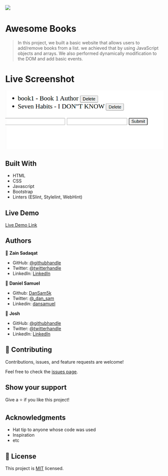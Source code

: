![](https://img.shields.io/badge/Microverse-blueviolet)

# Awesome Books

> In this project, we built a basic website that allows users to add/remove books from a list. we achieved that by using JavaScript objects and arrays. We also performed dynamically modification to the DOM and add basic events.

# Live Screenshot 

![screenshot](./app_screenshot.png)

## Built With

- HTML
- CSS
- Javascript
- Bootstrap
- Linters (ESlint, Stylelint, WebHint)

## Live Demo

[Live Demo Link](https://dansam5k.github.io/Awesome-Books/)

## Authors

👤 **Zain Sadaqat**

- GitHub: [@githubhandle](https://github.com/githubhandle)
- Twitter: [@twitterhandle](https://twitter.com/twitterhandle)
- LinkedIn: [LinkedIn](https://linkedin.com/in/linkedinhandle)

👤 **Daniel Samuel**

- Github: [DanSam5k](https://github.com/DanSam5k)
- Twitter: [@_dan_sam](https://twitter.com/_dan_sam)
- Linkedin: [dansamuel](https://www.linkedin.com/in/dansamuel/)

👤 **Josh**

- GitHub: [@githubhandle](https://github.com/githubhandle)
- Twitter: [@twitterhandle](https://twitter.com/twitterhandle)
- LinkedIn: [LinkedIn](https://linkedin.com/in/linkedinhandle)

## 🤝 Contributing

Contributions, issues, and feature requests are welcome!

Feel free to check the [issues page](https://github.com/DanSam5K/Awesome-Books/issues).

## Show your support

Give a ⭐️ if you like this project!

## Acknowledgments

- Hat tip to anyone whose code was used
- Inspiration
- etc

## 📝 License

This project is [MIT](https://docs.github.com/en/github/creating-cloning-and-archiving-repositories/licensing-a-repository) licensed.